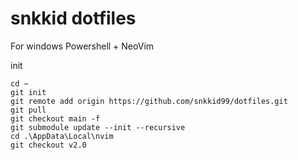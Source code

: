 # snkkid dotfiles

For windows Powershell + NeoVim

init
```
cd ~
git init
git remote add origin https://github.com/snkkid99/dotfiles.git
git pull
git checkout main -f
git submodule update --init --recursive
cd .\AppData\Local\nvim
git checkout v2.0
```
